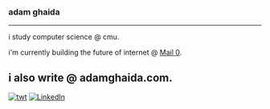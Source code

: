 
### adam ghaida
---
i study computer science @ cmu.

i'm currently building the future of internet @ [Mail 0](https://0.email).

i also write @ adamghaida.com.
---
[![twt](https://img.shields.io/badge/twt-@adamghaida-0A66C2?style=flat&logo=x)](https://x.com/adamghaida) [![LinkedIn](https://img.shields.io/badge/LinkedIn-@adamghaida-0A66C2?style=flat&logo=linkedin)](https://linkedin.com/in/adamghaida)
